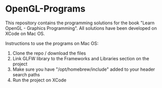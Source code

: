 # OpenGL-Programs
This repository contains the programming solutions for the book "Learn OpenGL - Graphics Programming". All solutions have been developed on XCode on Mac OS.

Instructions to use the programs on Mac OS:
1. Clone the repo / download the files
2. Link GLFW library to the Frameworks and Libraries section on the project
3. Make sure you have "/opt/homebrew/include" added to your header search paths
4. Run the project on XCode
